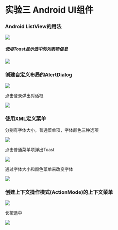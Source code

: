 # 实验三  Android UI组件

### Android ListView的用法

<img src="./image/1.png" />

##### 使用Toast显示选中的列表项信息

![](./image/2.png)

### 创建自定义布局的AlertDialog



![](./image/3.png)

点击登录弹出对话框

![](./image/4.png)

### 使用XML定义菜单

分别有字体大小，普通菜单项，字体颜色三种选项

![](./image/5.png)

点击普通菜单项弹出Toast

![](./image/6.png)

通过字体大小和颜色菜单来改变字体

![](./image/7.png)

### 创建上下文操作模式(ActionMode)的上下文菜单

![](./image/8.png)

长按选中

![](./image/9.png)